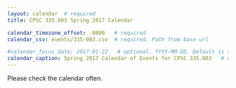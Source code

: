 ```yaml
---
layout: calendar  # required
title: CPSC 335.003 Spring 2017 Calendar

calendar_timezone_offset: -0800   # required
calendar_csv: events/335-003.csv  # required. Path from base url

#calendar_focus_date: 2017-01-22   # optional. YYYY-MM-DD. Default is today's date
calendar_caption: Spring 2017 Calendar of Events for CPSC 335.003   # optional
---
```


Please check the calendar often. 